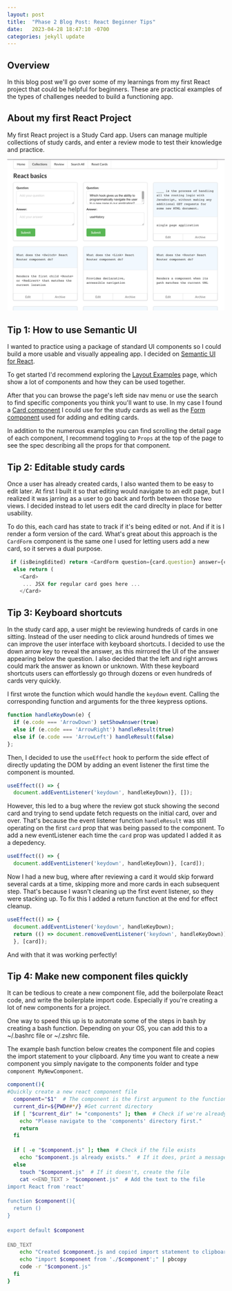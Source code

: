 ```yaml
---
layout: post
title:  "Phase 2 Blog Post: React Beginner Tips"
date:   2023-04-28 18:47:10 -0700
categories: jekyll update
---
```


## Overview

In this blog post we'll go over some of my learnings from my first React project that could be helpful for beginners. These are practical examples of the types of challenges needed to build a functioning app.

## About my first React Project

My first React project is a Study Card app. Users can manage multiple collections of study cards, and enter a review mode to test their knowledge and practice.

![Study Card App Screenshot](img/card_edit.png)

## Tip 1: How to use Semantic UI

I wanted to practice using a package of standard UI components so I could build a more usable and visually appealing app. I decided on [Semantic UI for React](https://react.semantic-ui.com/).

To get started I'd recommend exploring the [Layout Examples](https://react.semantic-ui.com/layouts) page, which show a lot of components and how they can be used together.

After that you can browse the page's left side nav menu or use the search to find specific components you think you'll want to use. In my case I found a [Card component](https://react.semantic-ui.com/views/card/) I could use for the study cards as well as the [Form component](https://react.semantic-ui.com/collections/form/) used for adding and editing cards.

In addition to the numerous examples you can find scrolling the detail page of each component, I recommend toggling to `Props` at the top of the page to see the spec describing all the props for that component.

## Tip 2: Editable study cards

Once a user has already created cards, I also wanted them to be easy to edit later. At first I built it so that editing would navigate to an edit page, but I realized it was jarring as a user to go back and forth between those two views. I decided instead to let users edit the card direclty in place for better usability.

To do this, each card has state to track if it's being edited or not. And if it is I render a form version of the card. What's great about this approach is the `CardForm` component is the same one I used for letting users add a new card, so it serves a dual purpose.

```javascript
 if (isBeingEdited) return <CardForm question={card.question} answer={card.answer} onSubmitCard={handleEdit}/>
  else return (
    <Card>
     ... JSX for regular card goes here ...
    </Card>
```

## Tip 3: Keyboard shortcuts

In the study card app, a user might be reviewing hundreds of cards in one sitting. Instead of the user needing to click around hundreds of times we can improve the user interface with keyboard shortcuts. I decided to use the down arrow key to reveal the answer, as this mirrored the UI of the answer appearing below the question. I also decided that the left and right arrows could mark the answer as known or unknown. With these keyboard shortcuts users can effortlessly go through dozens or even hundreds of cards very quickly.

I first wrote the function which would handle the `keydown` event. Calling the corresponding function and arguments for the three keypress options.

```javascript
function handleKeyDown(e) {
  if (e.code === 'ArrowDown') setShowAnswer(true)
  else if (e.code === 'ArrowRight') handleResult(true)
  else if (e.code === 'ArrowLeft') handleResult(false)
};
```  

Then, I decided to use the `useEffect` hook to perform the side effect of directly updating the DOM by adding an event listener the first time the component is mounted.

```javascript
useEffect(() => {
  document.addEventListener('keydown', handleKeyDown)}, []);
```

However, this led to a bug where the review got stuck showing the second card and trying to send update fetch requests on the initial card, over and over. That's because the event listener function `handleResult` was still operating on the first `card` prop that was being passed to the component. To add a new eventListener each time the `card` prop was updated I added it as a depedency.

```javascript
useEffect(() => {
  document.addEventListener('keydown', handleKeyDown)}, [card]);
```

Now I had a new bug, where after reviewing a card it would skip forward several cards at a time, skipping more and more cards in each subsequent step. That's because I wasn't cleaning up the first event listener, so they were stacking up. To fix this I added a return function at the end for effect cleanup.

```javascript
useEffect(() => {
  document.addEventListener('keydown', handleKeyDown);
  return (() => document.removeEventListener('keydown', handleKeyDown));
  }, [card]);
```

And with that it was working perfectly!

## Tip 4: Make new component files quickly

It can be tedious to create a new component file, add the boilerpolate React code, and write the boilerplate import code. Especially if you're creating a lot of new components for a project.

One way to speed this up is to automate some of the steps in bash by creating a bash function. Depending on your OS, you can add this to a ~/.bashrc file or ~/.zshrc file.

The example bash function below creates the component file and copies the import statement to your clipboard. Any time you want to create a new component you simply navigate to the components folder and type `component MyNewComponent`.

```bash
component(){
#Quickly create a new react component file
  component="$1"  # The component is the first argument to the function
  current_dir=${PWD##*/} #Get current directory
  if [ "$current_dir" != "components" ]; then  # Check if we're already in the components directory
    echo "Please navigate to the 'components' directory first."
    return
  fi

  if [ -e "$component.js" ]; then  # Check if the file exists
    echo "$component.js already exists."  # If it does, print a message saying so
  else
    touch "$component.js"  # If it doesn't, create the file
    cat <<END_TEXT > "$component.js"  # Add the text to the file
import React from 'react'

function $component(){
  return ()
}

export default $component

END_TEXT
    echo "Created $component.js and copied import statement to clipboard"
    echo "import $component from './$component';" | pbcopy
    code -r "$component.js"
  fi
}
```
